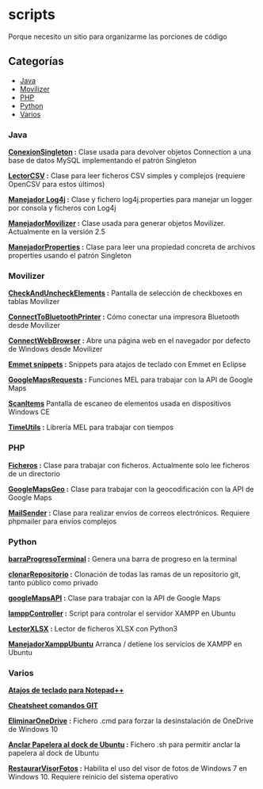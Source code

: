 # scripts
Porque necesito un sitio para organizarme las porciones de código

## Categorías
- [Java](#java)
- [Movilizer](#movilizer)
- [PHP](#php)
- [Python](#python)
- [Varios](#varios)

### Java
__[ConexionSingleton](/scripts/java/ConexionSingleton.java) :__ Clase usada para devolver objetos Connection a una base de datos MySQL implementando el patrón Singleton

__[LectorCSV](/scripts/java/LectorCSV.java) :__ Clase para leer ficheros CSV simples y complejos (requiere OpenCSV para estos últimos)

__[Manejador Log4j](/scripts/java/ManejadorLog4j) :__ Clase y fichero log4j.properties para manejar un logger por consola y ficheros con Log4j

__[ManejadorMovilizer](/scripts/java/ManejadorMovilizer.java) :__ Clase usada para generar objetos Movilizer. Actualmente en la versión 2.5

__[ManejadorProperties](/scripts/java/ManejadorProperties.java) :__ Clase para leer una propiedad concreta de archivos properties usando el patrón Singleton

### Movilizer
__[CheckAndUncheckElements](/scripts/movilizer/CheckAndUncheckElements.mxml) :__ Pantalla de selección de checkboxes en tablas Movilizer

__[ConnectToBluetoothPrinter](/scripts/movilizer/ConnectToBluetoothPrinter.mxml) :__ Cómo conectar una impresora Bluetooth desde Movilizer

__[ConnectWebBrowser](/scripts/movilizer/ConnectWebBrowser.mxml) :__ Abre una página web en el navegador por defecto de Windows desde Movilizer

__[Emmet snippets](/scripts/movilizer/movilizerEmmetSnippets.xml) :__ Snippets para atajos de teclado con Emmet en Eclipse

__[GoogleMapsRequests](/scripts/movilizer/GoogleMapsRequests.mxml) :__ Funciones MEL para trabajar con la API de Google Maps

__[ScanItems](/scripts/movilizer/ScanItems.mxml)__ Pantalla de escaneo de elementos usada en dispositivos Windows CE

__[TimeUtils](/scripts/movilizer/TimeUtils.mxml) :__ Librería MEL para trabajar con tiempos

### PHP
__[Ficheros](/scripts/php/Ficheros.php) :__ Clase para trabajar con ficheros. Actualmente solo lee ficheros de un directorio

__[GoogleMapsGeo](/scripts/php/GoogleMapsGeo.php) :__ Clase para trabajar con la geocodificación con la API de Google Maps

__[MailSender](/scripts/php/MailSender.php) :__ Clase para realizar envíos de correos electrónicos. Requiere phpmailer para envíos complejos

### Python
__[barraProgresoTerminal](/scripts/python/barraProgresoTerminal.py) :__ Genera una barra de progreso en la terminal

__[clonarRepositorio](/scripts/python/clonarRepositorio.py) :__ Clonación de todas las ramas de un repositorio git, tanto público como privado

__[googleMapsAPI](/scripts/python/googleMapsAPI.py) :__ Clase para trabajar con la API de Google Maps

__[lamppController](/scripts/python/lamppController.py) :__ Script para controlar el servidor XAMPP en Ubuntu

__[LectorXLSX](/scripts/python/LectorXLSX.py) :__ Lector de ficheros XLSX con Python3

__[ManejadorXamppUbuntu](/scripts/python/manejadorXamppUbuntu.py)__ Arranca / detiene los servicios de XAMPP en Ubuntu

### Varios
__[Atajos de teclado para Notepad++](/scripts/varios/atajosNotepad++.md)__

__[Cheatsheet comandos GIT](/scripts/varios/cheatsheetGit.md)__

__[EliminarOneDrive](/scripts/varios/eliminarOneDrive.cmd) :__ Fichero .cmd para forzar la desinstalación de OneDrive de Windows 10

__[Anclar Papelera al dock de Ubuntu](/scripts/varios/PapeleraDockUbuntu.sh) :__ Fichero .sh para permitir anclar la papelera al dock de Ubuntu

__[RestaurarVisorFotos](/scripts/varios/restaurarVisorFotos.reg) :__ Habilita el uso del visor de fotos de Windows 7 en Windows 10. Requiere reinicio del sistema operativo

